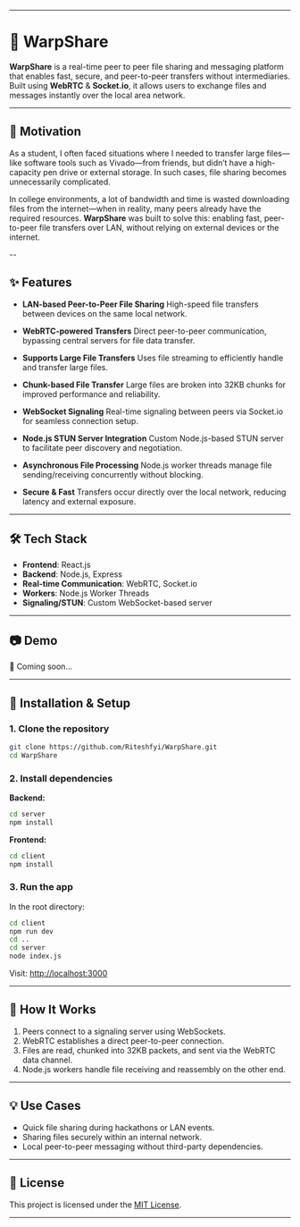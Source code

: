
---

# 🚀 WarpShare

**WarpShare** is a real-time peer to peer file sharing and messaging platform that enables fast, secure, and peer-to-peer transfers without intermediaries. Built using **WebRTC** & **Socket.io**, it allows users to exchange files and messages instantly over the local area network.

---

## 💭 Motivation

As a student, I often faced situations where I needed to transfer large files—like software tools such as Vivado—from friends, but didn’t have a high-capacity pen drive or external storage. In such cases, file sharing becomes unnecessarily complicated.

In college environments, a lot of bandwidth and time is wasted downloading files from the internet—when in reality, many peers already have the required resources. **WarpShare** was built to solve this: enabling fast, peer-to-peer file transfers over LAN, without relying on external devices or the internet.

--

## ✨ Features

* **LAN-based Peer-to-Peer File Sharing**
  High-speed file transfers between devices on the same local network.

* **WebRTC-powered Transfers**
  Direct peer-to-peer communication, bypassing central servers for file data transfer.
  
* **Supports Large File Transfers**
 Uses file streaming to efficiently handle and transfer large files.

* **Chunk-based File Transfer**
  Large files are broken into 32KB chunks for improved performance and reliability.

* **WebSocket Signaling**
  Real-time signaling between peers via Socket.io for seamless connection setup.

* **Node.js STUN Server Integration**
  Custom Node.js-based STUN server to facilitate peer discovery and negotiation.

* **Asynchronous File Processing**
  Node.js worker threads manage file sending/receiving concurrently without blocking.

* **Secure & Fast**
  Transfers occur directly over the local network, reducing latency and external exposure.

---

## 🛠️ Tech Stack

* **Frontend**: React.js
* **Backend**: Node.js, Express
* **Real-time Communication**: WebRTC, Socket.io
* **Workers**: Node.js Worker Threads
* **Signaling/STUN**: Custom WebSocket-based server

---

## 📷 Demo

🚧 Coming soon...

---

## 🔧 Installation & Setup

### 1. Clone the repository

```bash
git clone https://github.com/Riteshfyi/WarpShare.git
cd WarpShare
```

### 2. Install dependencies

**Backend:**

```bash
cd server
npm install
```

**Frontend:**

```bash
cd client
npm install
```

### 3. Run the app

In the root directory:

```bash
cd client
npm run dev
cd ..
cd server
node index.js
```

Visit: [http://localhost:3000](http://localhost:3000)

---

## 📡 How It Works

1. Peers connect to a signaling server using WebSockets.
2. WebRTC establishes a direct peer-to-peer connection.
3. Files are read, chunked into 32KB packets, and sent via the WebRTC data channel.
4. Node.js workers handle file receiving and reassembly on the other end.

---

## 💡 Use Cases

* Quick file sharing during hackathons or LAN events.
* Sharing files securely within an internal network.
* Local peer-to-peer messaging without third-party dependencies.

---

## 📄 License

This project is licensed under the [MIT License](LICENSE).

---

